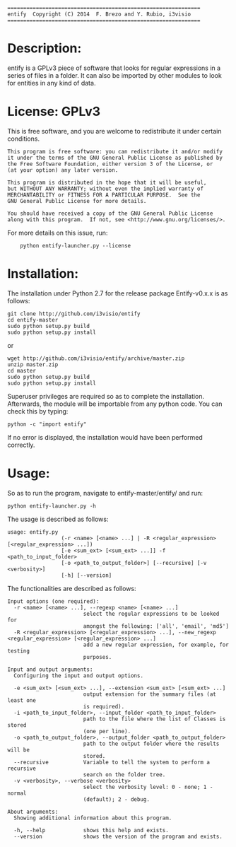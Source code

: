 	=============================================================
	entify  Copyright (C) 2014  F. Brezo and Y. Rubio, i3visio
	=============================================================

Description:
============
entify is a GPLv3 piece of software that looks for regular expressions in 
a series of files in a folder. It can also be imported by other modules to 
look for entities in any kind of data.

License: GPLv3
==============

This is free software, and you are welcome to redistribute it under certain conditions.

	This program is free software: you can redistribute it and/or modify
	it under the terms of the GNU General Public License as published by
	the Free Software Foundation, either version 3 of the License, or
	(at your option) any later version.

	This program is distributed in the hope that it will be useful,
	but WITHOUT ANY WARRANTY; without even the implied warranty of
	MERCHANTABILITY or FITNESS FOR A PARTICULAR PURPOSE.  See the
	GNU General Public License for more details.

	You should have received a copy of the GNU General Public License
	along with this program.  If not, see <http://www.gnu.org/licenses/>.


For more details on this issue, run:
```
	python entify-launcher.py --license
```

Installation:
=============
The installation under Python 2.7 for the release package Entify-v0.x.x is as follows:
```
git clone http://github.com/i3visio/entify
cd entify-master
sudo python setup.py build
sudo python setup.py install
```
or
```
wget http://github.com/i3visio/entify/archive/master.zip
unzip master.zip
cd master
sudo python setup.py build
sudo python setup.py install
```
Superuser privileges are required so as to complete the installation. Afterwards, 
the module will be importable from any python code. You can check this by typing:
```
python -c "import entify"
```
If no error is displayed, the installation would have been performed correctly.

Usage:
======
So as to run the program, navigate to entify-master/entify/ and run:
```
python entify-launcher.py -h
```
The usage is described as follows:
```
usage: entify.py
                 (-r <name> [<name> ...] | -R <regular_expression> [<regular_expression> ...])
                 [-e <sum_ext> [<sum_ext> ...]] -f <path_to_input_folder>
                 [-o <path_to_output_folder>] [--recursive] [-v <verbosity>]
                 [-h] [--version]
```

The functionalities are described as follows:
```
Input options (one required):
  -r <name> [<name> ...], --regexp <name> [<name> ...]
                        select the regular expressions to be looked for
                        amongst the following: ['all', 'email', 'md5']
  -R <regular_expression> [<regular_expression> ...], --new_regexp <regular_expression> [<regular_expression> ...]
                        add a new regular expression, for example, for testing
                        purposes.

Input and output arguments:
  Configuring the input and output options.

  -e <sum_ext> [<sum_ext> ...], --extension <sum_ext> [<sum_ext> ...]
                        output extension for the summary files (at least one
                        is required).
  -i <path_to_input_folder>, --input_folder <path_to_input_folder>
                        path to the file where the list of Classes is stored
                        (one per line).
  -o <path_to_output_folder>, --output_folder <path_to_output_folder>
                        path to the output folder where the results will be
                        stored.
  --recursive           Variable to tell the system to perform a recursive
                        search on the folder tree.
  -v <verbosity>, --verbose <verbosity>
                        select the verbosity level: 0 - none; 1 - normal
                        (default); 2 - debug.

About arguments:
  Showing additional information about this program.

  -h, --help            shows this help and exists.
  --version             shows the version of the program and exists.
```

